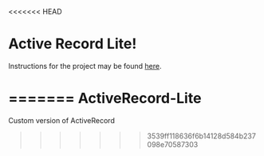 <<<<<<< HEAD
# Active Record Lite!

Instructions for the project may be found [here][instructions].

[instructions]: https://github.com/appacademy/sql-curriculum/blob/master/projects/w3d5-build-your-own-ar.md
=======
ActiveRecord-Lite
=================

Custom version of ActiveRecord
>>>>>>> 3539ff118636f6b14128d584b237098e70587303
